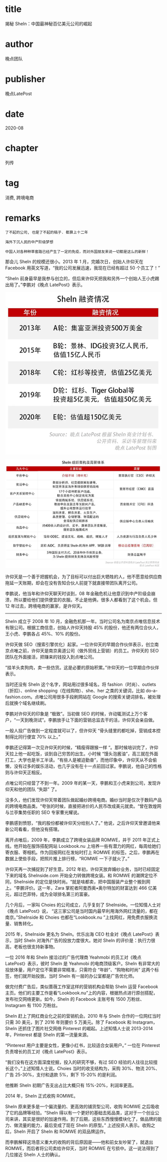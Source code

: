 # title
揭秘 SheIn：中国最神秘百亿美元公司的崛起

# author
晚点团队

# publisher
晚点LatePost

# date
2020-08

# chapter
列传

# tag
消费, 跨境电商

# remarks
`了不起的公司, 也是了不起的稿子. 都算上十二年`

`海外下沉人民的中产阶级梦想`

`中国人对各种种草套路已经产生了一定的免疫，而对外国朋友来说一切都是这么的新鲜！`

那会儿 SheIn 的规模还很小。2013 年 1 月，完婚次日，创始人许仰天在 Facebook 用英文写道，“我的公司发展迅速，我现在已经有超过 50 个员工了！”


“SheIn 前身最早是我参与创立的，但后来许仰天把我和另外一个创始人王小虎踢出局了。”李鹏对《晚点 LatePost》表示。

![](../imgs/2021-06-18-14-27-53.png)

![](../imgs/2021-06-18-15-31-33.png)

许仰天是一个善于把握机会，为了目标可以付出巨大牺牲的人，他不愿意给供应商拖延一天账期，却会在没有告知合伙人前提下就直接带团队离开公司。

李鹏说，他当年和许仰天聊天时谈到，08 年金融危机让他意识到中产阶级会崩溃，所以要给他们提供便宜的衣服。不止是他俩，很多人都看到了这个机会。但 12 年过去，跨境电商的赢家，是许仰天。

---

SheIn 成立于 2008 年 10 月，金融危机那一年。当时公司名为南京点唯信息技术有限公司。根据工商信息，创始人许仰天持股 45% 的股份，他还有两位合伙人，王小虎、李鹏各占 45%、10% 的股份。

许仰天做 SEO（搜索引擎优化）起家。一位许仰天的早期合作伙伴表示，创立南京点唯之前，许仰天是南京奥道公司（做外贸线上营销）的员工。许仰天的 SEO 团队在外面接活，把赚来的钱投入到点唯公司。

 “挂羊头卖狗肉，卖一些仿货。这是必要的原始积累。”许仰天的一位早期合作伙伴表示。

当时还没有 SheIn 这个名字，网站用过很多域名，将 fashion（时尚）、outlets（折扣）、online shopping（在线购物）、she、her 之类的关键词，比如 do-a-fashion.com。点唯公司用很多手段刷网站在 Google 的搜索关键词排名，被处理后就换个域名继续刷。

李鹏对许仰天的印象是 “极致”。当初做 SEO 的时候，许动辄测试上万个客户，“一天到晚测试”。李鹏放手让下面的营销总监去干的活，许仰天会亲自做。

一般人投广告做到一定程度就可以了，但许仰天 “骨头缝里的都吃掉，营销成本控制得比同行便宜 70% 以上。”

李鹏还记得第一次见许仰天的时候，“精瘦得跟猴一样 “。那时候培训完了，许仰天拉上他一起吃饭，谈到自己穷苦的出生。小时候 “馒头泡酱油”，高三就在外面打工，大学也是半工半读。“有些人是被迫勤奋”，而他印象中，许仰天从不会偷懒，没有过多的娱乐活动，也几乎没有在十一点前回过家。李鹏说，他自己的性格则与许仰天正相反。

点唯公司只经营了不到一年。2009 年的某一天，李鹏和王小虎来到公司，发现许仰天和他的团队 “失踪” 了。

没多久，他们发现许仰天带着团队做起婚纱跨境电商。婚纱当时是仅次于数码产品的跨境电商品类。“夸张的时候，直接把进价的人民币改成美元就卖。“曾在敦煌网与兰亭集势任职的 SEO 专家曹光耀说。

李鹏感到愤怒，“我的股份都被许仰天分给别人了。” 他说，之后许仰天曾邀请他来新公司看看，但他没有搭理。

离开点唯后，2009 年，李鹏成立了跨境女装品牌 ROMWE，并于 2011 年正式上线。他开始在服饰搭配网站 Lookbook.nu 上培养一些有潜力的网红，每周给她们寄衣服、寄相机。作为回报网红在发帖时打上 ROMWE 的标签。之后，李鹏再在数据上使些手段，把照片推上排行榜，“ROMWE 一下子就火了。”

许仰天再一次捕捉到了好生意。2012 年初，许仰天放弃婚纱业务，当时已经固定下来的域名 SheInside.com 开始全力转做跨境女装。和 ROMWE 的潮牌定位不同，SheInside 的定位是快时尚。“就是啥都卖，把中国服装产业整个搬到网上。“李鹏评价。这一年，Zara 掌舵者阿曼西奥•奥尔特加的财富达到 466 亿美元，超过巴菲特，成为全球排名第三的富豪。

几个月后，一家叫 Choies 的公司成立，几乎复刻了 SheInside。一位知情人士对《晚点 LatePost》说， “这三家公司是当时国内最早利用海外网红流量的，都在南京。”SheInside 和 Choies 也都在“Lookbook.nu ”上找网红，用免费衣服换流量、销售转化。

2015 年，SheInside 更名为 SheIn。优乐出海 CEO 杜金对《晚点 LatePost》表示，当时 SheIn 对海外广告的投放力度很大。她对 SheIn 的评价是：执行力很高，老板也很支持新事物。

一位 2016 年和 SheIn 接洽过的广告代理商 Yeahmobi 的员工对《晚点 LatePost》表示，彼时 SheIn 是 Yeahmobi 的电商顶级客户。SheIn 有非常大的投放体量，用户定位不需要非常精准，只需符合 “年龄”、“购物和时尚” 这两个标签，他们就开始投放。当时 SheIn 有一层的办公室都是广告优化师。

做完付费广告后，类似蔷薇工作室这样的营销机构会帮助 SheIn 运营 Facebook 主页。他们的主要工作是看“Lookbook.nu”上的内容，根据热点进行原创搭配，发布社交网络更新。如今，SheIn 的 Facebook 主账号有 1500 万粉丝、Instagram 有 1100 万粉丝。

SheIn 赶上了网红商业化之前的营销机会。2010 年与 SheIn 合作的一位网红当时只需 30 美元，到了 2016 年则要价 5 万美元。除了 Facebook 和 Instagram，SheIn 还抓住了图片社交网络 Pinterest 的崛起。上述知情人士说 2013-2014 年，Pinterest 都是 SheIn 的第一流量来源。

“Pinterest 用户主要是女性，更像小红书，比较适合女装用户。” 一位在 Pinterest 负责增长的员工对《晚点 LatePost》表示。

“我们没有在这方面深度挖掘，投入的研究不够，有过 SEO 经验的人往往比较擅长这个。”上述知情人士说。Choies 当时的收支结构为，采购 30%、物流 20%、广告 25-30%，支付和退款 5%，剩下 15-20% 的是利润。

他推断 SheIn 初期广告支出占比大概只有 15%-20%，利润率更高。

2014 年，SheIn 正式收购 ROMWE。

SheIn 原来更多是一个偏流量的、更高效的铺货型公司，收购 ROMWE 之后吸收了它的品牌等经验。“SheIn 得以有一个更好的基础去拓品类，这对于一个创业公司来讲，其实是很好的加速作用。到了后期，这些东西慢慢模块化了，做品牌的能力、做流量的能力，最后变成了现在 SheIn 的原型。” 上述投资人表示。收购之后，SheIn 开启了 SheIn 和 ROMWE 的双品牌运作。

而李鹏解释这场意义重大的收购的背后原因是——他和前女友吵架了，就退出 ROMWE，而后者将公司卖给许仰天，当时 ROMWE 在亏损中。这一说法得到了几位接近 SheIn 人士的确认。